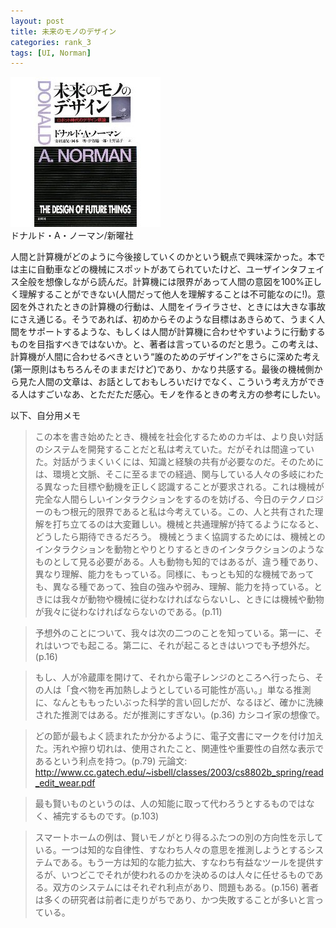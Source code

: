 ```yaml
---
layout: post
title: 未来のモノのデザイン
categories: rank_3
tags: [UI, Norman]
---
```



<div class="book"><div class="book_image"><a href="http://www.amazon.co.jp/dp/4788511347"><img src="/images/design_of_future_things.jpg"></a></div><div class="book_info">ドナルド・A・ノーマン/新曜社 </div><div class="clear"></div></div>

人間と計算機がどのように今後接していくのかという観点で興味深かった。本では主に自動車などの機械にスポットがあてられていたけど、ユーザインタフェイス全般を想像しながら読んだ。計算機には限界があって人間の意図を100%正しく理解することができない(人間だって他人を理解することは不可能なのに!)。意図を外されたときの計算機の行動は、人間をイライラさせ、ときには大きな事故にさえ通じる。そうであれば、初めからそのような目標はあきらめて、うまく人間をサポートするような、もしくは人間が計算機に合わせやすいように行動するものを目指すべきではないか。と、著者は言っているのだと思う。この考えは、計算機が人間に合わせるべきという“誰のためのデザイン?”をさらに深めた考え(第一原則はもちろんそのままだけど)であり、かなり共感する。最後の機械側から見た人間の文章は、お話としておもしろいだけでなく、こういう考え方ができる人はすごいなあ、とただただ感心。モノを作るときの考え方の参考にしたい。 

以下、自分用メモ <!--more-->

> この本を書き始めたとき、機械を社会化するためのカギは、より良い対話のシステムを開発することだと私は考えていた。だがそれは間違っていた。対話がうまくいくには、知識と経験の共有が必要なのだ。そのためには、環境と文脈、そこに至るまでの経過、関与している人々の多岐にわたる異なった目標や動機を正しく認識することが要求される。これは機械が完全な人間らしいインタラクションをするのを妨げる、今日のテクノロジーのもつ根元的限界であると私は今考えている。この、人と共有された理解を打ち立てるのは大変難しい。機械と共通理解が持てるようになると、どうしたら期待できるだろう。 
機械とうまく協調するためには、機械とのインタラクションを動物とやりとりするときのインタラクションのようなものとして見る必要がある。人も動物も知的ではあるが、違う種であり、異なり理解、能力をもっている。同様に、もっとも知的な機械であっても、異なる種であって、独自の強みや弱み、理解、能力を持っている。ときには我々が動物や機械に従わなければならないし、ときには機械や動物が我々に従わなければならないのである。(p.11) 

> 予想外のことについて、我々は次の二つのことを知っている。第一に、それはいつでも起こる。第二に、それが起こるときはいつでも予想外だ。(p.16) 

> もし、人が冷蔵庫を開けて、それから電子レンジのところへ行ったら、その人は「食べ物を再加熱しようとしている可能性が高い。」単なる推測に、なんとももったいぶった科学的言い回しだが、なるほど、確かに洗練された推測ではある。だが推測にすぎない。(p.36) カシコイ家の想像で。 

> どの節が最もよく読まれたか分かるように、電子文書にマークを付け加えた。汚れや擦り切れは、使用されたこと、関連性や重要性の自然な表示であるという利点を持つ。(p.79) 
元論文: http://www.cc.gatech.edu/~isbell/classes/2003/cs8802b_spring/read_edit_wear.pdf 

> 最も賢いものというのは、人の知能に取って代わろうとするものではなく、補完するものです。(p.103) 

> スマートホームの例は、賢いモノがとり得るふたつの別の方向性を示している。一つは知的な自律性、すなわち人々の意思を推測しようとするシステムである。もう一方は知的な能力拡大、すなわち有益なツールを提供するが、いつどこでそれが使われるのかを決めるのは人々に任せるものである。双方のシステムにはそれぞれ利点があり、問題もある。(p.156) 著者は多くの研究者は前者に走りがちであり、かつ失敗することが多いと言っている。
